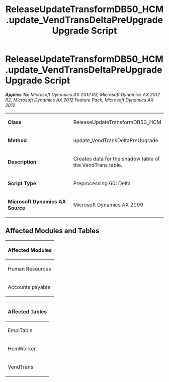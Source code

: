 ﻿---
title: ReleaseUpdateTransformDB50_HCM.update_VendTransDeltaPreUpgrade Upgrade Script
TOCTitle: ReleaseUpdateTransformDB50_HCM.update_VendTransDeltaPreUpgrade Upgrade Script
ms:assetid: 74f8a736-4e04-5467-90d7-9bcca16e33fa
ms:mtpsurl: https://msdn.microsoft.com/en-us/library/JJ719280(v=AX.60)
ms:contentKeyID: 49709072
ms.date: 05/18/2015
mtps_version: v=AX.60
---

# ReleaseUpdateTransformDB50\_HCM.update\_VendTransDeltaPreUpgrade Upgrade Script 


_**Applies To:** Microsoft Dynamics AX 2012 R3, Microsoft Dynamics AX 2012 R2, Microsoft Dynamics AX 2012 Feature Pack, Microsoft Dynamics AX 2012_

<table>
<colgroup>
<col style="width: 50%" />
<col style="width: 50%" />
</colgroup>
<tbody>
<tr class="odd">
<td><p><strong>Class</strong></p></td>
<td><p>ReleaseUpdateTransformDB50_HCM</p></td>
</tr>
<tr class="even">
<td><p><strong>Method</strong></p></td>
<td><p>update_VendTransDeltaPreUpgrade</p></td>
</tr>
<tr class="odd">
<td><p><strong>Description</strong></p></td>
<td><p>Creates data for the shadow table of the VendTrans table.</p></td>
</tr>
<tr class="even">
<td><p><strong>Script Type</strong></p></td>
<td><p>Preprocessing 60: Delta</p></td>
</tr>
<tr class="odd">
<td><p><strong>Microsoft Dynamics AX Source</strong></p></td>
<td><p>Microsoft Dynamics AX 2009</p></td>
</tr>
</tbody>
</table>


## Affected Modules and Tables

<table>
<colgroup>
<col style="width: 100%" />
</colgroup>
<thead>
<tr class="header">
<th><p>Affected Modules</p></th>
</tr>
</thead>
<tbody>
<tr class="odd">
<td><p>Human Resources</p></td>
</tr>
<tr class="even">
<td><p>Accounts payable</p></td>
</tr>
</tbody>
</table>


<table>
<colgroup>
<col style="width: 100%" />
</colgroup>
<thead>
<tr class="header">
<th><p>Affected Tables</p></th>
</tr>
</thead>
<tbody>
<tr class="odd">
<td><p>EmplTable</p></td>
</tr>
<tr class="even">
<td><p>HcmWorker</p></td>
</tr>
<tr class="odd">
<td><p>VendTrans</p></td>
</tr>
</tbody>
</table>

  


